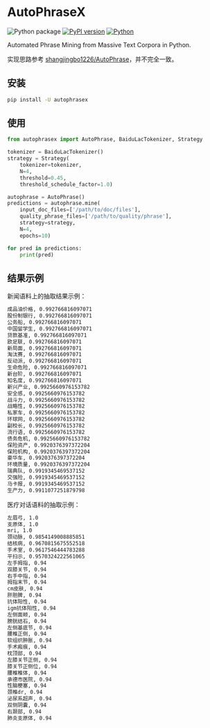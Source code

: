 # AutoPhraseX

![Python package](https://github.com/luozhouyang/autophrasex/workflows/Python%20package/badge.svg)
[![PyPI version](https://badge.fury.io/py/autophrasex.svg)](https://badge.fury.io/py/autophrasex)
[![Python](https://img.shields.io/pypi/pyversions/autophrasex.svg?style=plastic)](https://badge.fury.io/py/autophrasex)


Automated Phrase Mining from Massive Text Corpora in Python.

实现思路参考 [shangjingbo1226/AutoPhrase](https://github.com/shangjingbo1226/AutoPhrase)，并不完全一致。

## 安装

```bash
pip install -U autophrasex
```

## 使用

```python
from autophrasex import AutoPhrase, BaiduLacTokenizer, Strategy

tokenizer = BaiduLacTokenizer()
strategy = Strategy(
    tokenizer=tokenizer,
    N=4,
    threshold=0.45,
    threshold_schedule_factor=1.0)

autophrase = AutoPhrase()
predictions = autophrase.mine(
    input_doc_files=['/path/to/doc/files'],
    quality_phrase_files=['/path/to/quality/phrase'],
    strategy=strategy,
    N=4,
    epochs=10)

for pred in predictions:
    print(pred)
```

## 结果示例

新闻语料上的抽取结果示例：

```bash
成品油价格, 0.992766816097071
股份制银行, 0.992766816097071
公务船, 0.992766816097071
中国留学生, 0.992766816097071
贷款基准, 0.992766816097071
欧足联, 0.992766816097071
新局面, 0.992766816097071
淘汰赛, 0.992766816097071
反动派, 0.992766816097071
生命危险, 0.992766816097071
新台阶, 0.992766816097071
知名度, 0.992766816097071
新兴产业, 0.9925660976153782
安全感, 0.9925660976153782
战斗力, 0.9925660976153782
战略性, 0.9925660976153782
私家车, 0.9925660976153782
环球网, 0.9925660976153782
副校长, 0.9925660976153782
流行语, 0.9925660976153782
债务危机, 0.9925660976153782
保险资产, 0.9920376397372204
保险机构, 0.9920376397372204
豪华车, 0.9920376397372204
环境质量, 0.9920376397372204
瑞典队, 0.9919345469537152
交强险, 0.9919345469537152
马卡报, 0.9919345469537152
生产力, 0.9911077251879798
```

医疗对话语料的抽取示例：

```bash
左眉弓, 1.0
支原体, 1.0
mri, 1.0
颈动脉, 0.9854149008885851
结核病, 0.9670815675552518
手术室, 0.9617546444783288
平扫示, 0.9570324222561065
左手拇指, 0.94
双膝关节, 0.94
右手中指, 0.94
拇指末节, 0.94
cm皮肤, 0.94
肝胆脾, 0.94
抗体阳性, 0.94
igm抗体阳性, 0.94
左侧面颊, 0.94
膀胱结石, 0.94
左侧基底节, 0.94
腰椎正侧, 0.94
软组织肿胀, 0.94
手术瘢痕, 0.94
枕顶部, 0.94
左膝关节正侧, 0.94
膝关节正侧位, 0.94
腰椎椎体, 0.94
承德市医院, 0.94
性脑梗塞, 0.94
颈椎dr, 0.94
泌尿系超声, 0.94
双侧阴囊, 0.94
右颞部, 0.94
肺炎支原体, 0.94
```